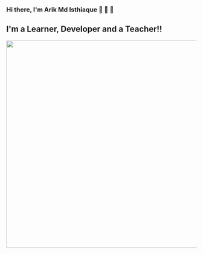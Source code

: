 ### Hi there, I'm Arik Md Isthiaque 👋 👋 👋

## I'm a Learner, Developer and a Teacher!!

<a target="_blank" href="/"><img width="550" align="right" src="https://elearningindustry.com/wp-content/uploads/2014/12/shutterstock_158869706.jpg"></a>

<!--
**Arik096/Arik096** is a ✨ _special_ ✨ repository because its `README.md` (this file) appears on your GitHub profile.

Here are some ideas to get you started:

- 🔭 I’m currently working on ...
- 🌱 I’m currently learning ...
- 👯 I’m looking to collaborate on ...
- 🤔 I’m looking for help with ...
- 💬 Ask me about ...
- 📫 How to reach me: ...
- 😄 Pronouns: ...
- ⚡ Fun fact: ...
-->
